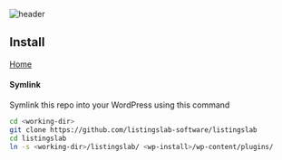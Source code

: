 ![header](../media/png/header.png) 
## Install 
[Home](../README.md)


#### Symlink 

Symlink this repo into your WordPress using this command

```bash
cd <working-dir>
git clone https://github.com/listingslab-software/listingslab
cd listingslab
ln -s <working-dir>/listingslab/ <wp-install>/wp-content/plugins/
```